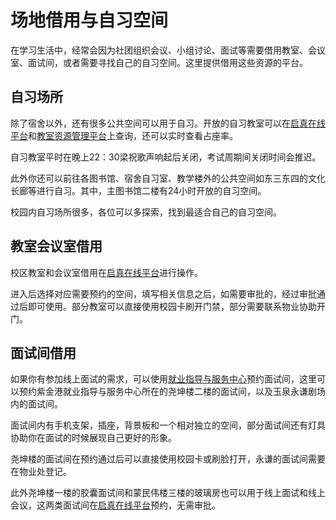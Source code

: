 # 场地借用与自习空间

在学习生活中，经常会因为社团组织会议、小组讨论、面试等需要借用教室、会议室、面试间，或者需要寻找自己的自习空间。这里提供借用这些资源的平台。

## 自习场所

除了宿舍以外，还有很多公共空间可以用于自习。开放的自习教室可以在[启真在线平台](https://qzonline.zju.edu.cn/)和[教室资源管理平台](http://jxzygl.zju.edu.cn/zypt/teacher/classThings)上查询，还可以实时查看占座率。

自习教室平时在晚上22：30梁祝歌声响起后关闭，考试周期间关闭时间会推迟。

此外你还可以前往各图书馆、宿舍自习室、教学楼外的公共空间如东三东四的文化长廊等进行自习。其中，主图书馆二楼有24小时开放的自习空间。

校园内自习场所很多，各位可以多探索，找到最适合自己的自习空间。

## 教室会议室借用

校区教室和会议室借用在[启真在线平台](https://qzonline.zju.edu.cn/)进行操作。

进入后选择对应需要预约的空间，填写相关信息之后，如需要审批的，经过审批通过后即可使用。部分教室可以直接使用校园卡刷开门禁，部分需要联系物业协助开门。

## 面试间借用

如果你有参加线上面试的需求，可以使用[就业指导与服务中心](https://www.career.zju.edu.cn/)预约面试间，这里可以预约紫金港就业指导与服务中心所在的尧坤楼二楼的面试间，以及玉泉永谦剧场内的面试间。

面试间内有手机支架，插座，背景板和一个相对独立的空间，部分面试间还有灯具协助你在面试的时候展现自己更好的形象。

尧坤楼的面试间在预约通过后可以直接使用校园卡或刷脸打开，永谦的面试间需要在物业处登记。

此外尧坤楼一楼的胶囊面试间和蒙民伟楼三楼的玻璃房也可以用于线上面试和线上会议，这两类面试间在[启真在线平台](https://qzonline.zju.edu.cn/)预约，无需审批。
